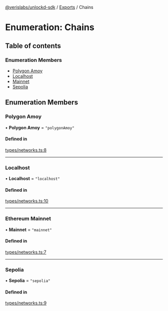[@verislabs/unlockd-sdk](../README.md) / [Exports](../modules.md) / Chains

# Enumeration: Chains

## Table of contents

### Enumeration Members

- [Polygon Amoy](Chains.md#polygon-amoy)
- [Localhost](Chains.md#localhost)
- [Mainnet](Chains.md#ethereum-mainnet)
- [Sepolia](Chains.md#sepolia)

## Enumeration Members

### Polygon Amoy

• **Polygon Amoy** = `"polygonAmoy"`

#### Defined in

[types/networks.ts:8](https://github.com/UnlockdFinance/unlockd-ts/blob/98dff94/src/types/networks.ts#L8)

---

### Localhost

• **Localhost** = `"localhost"`

#### Defined in

[types/networks.ts:10](https://github.com/UnlockdFinance/unlockd-ts/blob/98dff94/src/types/networks.ts#L10)

---

### Ethereum Mainnet

• **Mainnet** = `"mainnet"`

#### Defined in

[types/networks.ts:7](https://github.com/UnlockdFinance/unlockd-ts/blob/98dff94/src/types/networks.ts#L7)

---

### Sepolia

• **Sepolia** = `"sepolia"`

#### Defined in

[types/networks.ts:9](https://github.com/UnlockdFinance/unlockd-ts/blob/98dff94/src/types/networks.ts#L9)
